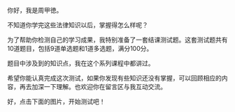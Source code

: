 <p>你好，我是周甲徳。</p><p>不知道你学完这些法律知识以后，掌握得怎么样呢？</p><p>为了帮助你检测自己的学习成果，我特别准备了一套结课测试题。这套测试题共有10道题目，包括9道单选题和1道多选题，满分100分。</p><p>题目中涉及到的知识点，我在这个系列课程中都讲过。</p><p>希望你能认真完成这次测试，如果你发现有些知识还没有掌握，可以回顾相应的内容，再去加深一下理解。也欢迎你在留言区与我互动交流。</p><p>好，点击下面的图片，开始测试吧！</p><p><a href="http://time.geekbang.org/quiz/intro?act_id=159&exam_id=352"><img src="https://static001.geekbang.org/resource/image/28/a4/28d1be62669b4f3cc01c36466bf811a4.png?wh=1142*201" alt=""></a></p><!-- [[[read_end]]] -->